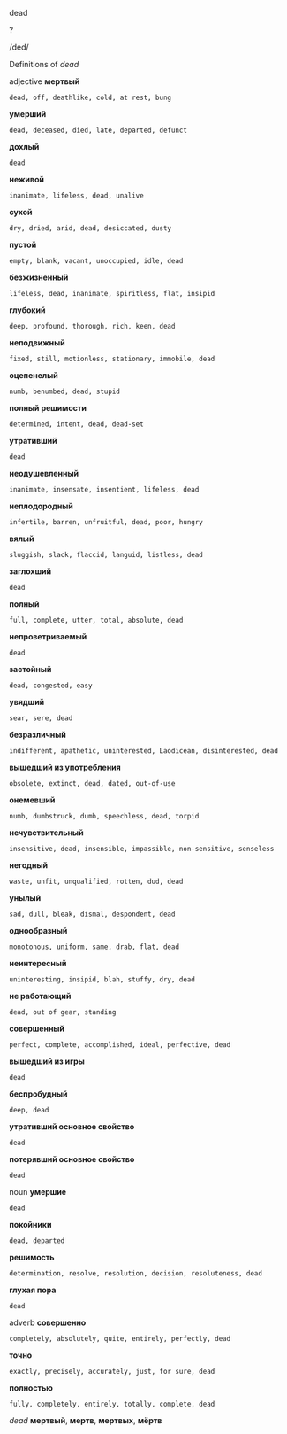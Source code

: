 dead

?

/ded/

Definitions of _dead_

adjective
**мертвый**

    dead, off, deathlike, cold, at rest, bung
**умерший**

    dead, deceased, died, late, departed, defunct
**дохлый**

    dead
**неживой**

    inanimate, lifeless, dead, unalive
**сухой**

    dry, dried, arid, dead, desiccated, dusty
**пустой**

    empty, blank, vacant, unoccupied, idle, dead
**безжизненный**

    lifeless, dead, inanimate, spiritless, flat, insipid
**глубокий**

    deep, profound, thorough, rich, keen, dead
**неподвижный**

    fixed, still, motionless, stationary, immobile, dead
**оцепенелый**

    numb, benumbed, dead, stupid
**полный решимости**

    determined, intent, dead, dead-set
**утративший**

    dead
**неодушевленный**

    inanimate, insensate, insentient, lifeless, dead
**неплодородный**

    infertile, barren, unfruitful, dead, poor, hungry
**вялый**

    sluggish, slack, flaccid, languid, listless, dead
**заглохший**

    dead
**полный**

    full, complete, utter, total, absolute, dead
**непроветриваемый**

    dead
**застойный**

    dead, congested, easy
**увядший**

    sear, sere, dead
**безразличный**

    indifferent, apathetic, uninterested, Laodicean, disinterested, dead
**вышедший из употребления**

    obsolete, extinct, dead, dated, out-of-use
**онемевший**

    numb, dumbstruck, dumb, speechless, dead, torpid
**нечувствительный**

    insensitive, dead, insensible, impassible, non-sensitive, senseless
**негодный**

    waste, unfit, unqualified, rotten, dud, dead
**унылый**

    sad, dull, bleak, dismal, despondent, dead
**однообразный**

    monotonous, uniform, same, drab, flat, dead
**неинтересный**

    uninteresting, insipid, blah, stuffy, dry, dead
**не работающий**

    dead, out of gear, standing
**совершенный**

    perfect, complete, accomplished, ideal, perfective, dead
**вышедший из игры**

    dead
**беспробудный**

    deep, dead
**утративший основное свойство**

    dead
**потерявший основное свойство**

    dead

noun
**умершие**

    dead
**покойники**

    dead, departed
**решимость**

    determination, resolve, resolution, decision, resoluteness, dead
**глухая пора**

    dead

adverb
**совершенно**

    completely, absolutely, quite, entirely, perfectly, dead
**точно**

    exactly, precisely, accurately, just, for sure, dead
**полностью**

    fully, completely, entirely, totally, complete, dead

_dead_
**мертвый**, **мертв**, **мертвых**, **мёртв**